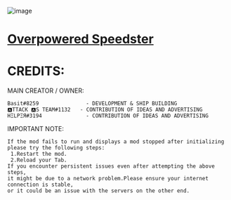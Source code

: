![image](https://raw.githubusercontent.com/Modraxis/Overpowered-Speedster-mod/main/SB%20overpowered%20speedster.png)
# [Overpowered Speedster](https://github.com/Modraxis/Overpowered-Speedster)

# CREDITS:

  MAIN CREATOR / OWNER:
  
    Basit#8259               - DEVELOPMENT & SHIP BUILDING
    🅰TTACK 🅰S TEAM#1132   - CONTRIBUTION OF IDEAS AND ADVERTISING
    HΞLPΞЯ#3194              - CONTRIBUTION OF IDEAS AND ADVERTISING

  IMPORTANT NOTE:
  
    If the mod fails to run and displays a mod stopped after initializing
    please try the following steps:
     1.Restart the mod.
     2.Reload your Tab.
    If you encounter persistent issues even after attempting the above steps,
    it might be due to a network problem.Please ensure your internet connection is stable,
    or it could be an issue with the servers on the other end.

